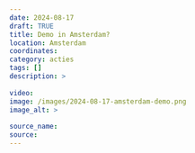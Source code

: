 ```yaml
---
date: 2024-08-17
draft: TRUE
title: Demo in Amsterdam?
location: Amsterdam
coordinates: 
category: acties
tags: []
description: > 
 
video: 
image: /images/2024-08-17-amsterdam-demo.png
image_alt: > 
 
source_name: 
source: 
---
```

